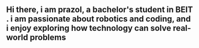 ## Hi there, i am prazol, a bachelor's student in BEIT . i am passionate about robotics and coding, and i enjoy exploring how technology can solve real-world problems
